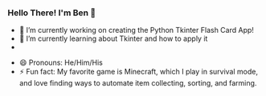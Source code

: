 ### Hello There! I'm Ben 👋 
<!--
**Bencp2/Bencp2** is a ✨ _special_ ✨ repository because its `README.md` (this file) appears on your GitHub profile.

Here are some ideas to get you started:
-->

- 🔭 I’m currently working on creating the Python Tkinter Flash Card App! 
- 🌱 I’m currently learning about Tkinter and how to apply it
- 
<!--
- 👯 I’m looking to collaborate on ...
- 🤔 I’m looking for help with ...
- 💬 Ask me about ...
- 📫 How to reach me: ...
-->

- 😄 Pronouns: He/Him/His
- ⚡ Fun fact: My favorite game is Minecraft, which I play in survival mode, and love finding ways to automate item collecting, sorting, and farming.
